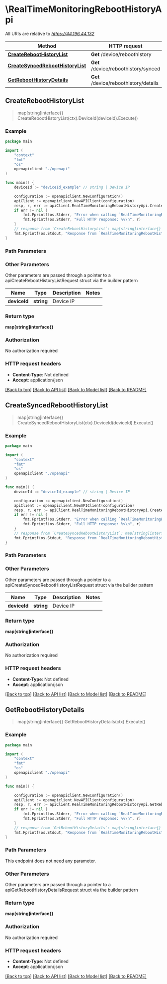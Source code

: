 # \RealTimeMonitoringRebootHistoryApi

All URIs are relative to *https://44.196.44.132*

Method | HTTP request | Description
------------- | ------------- | -------------
[**CreateRebootHistoryList**](RealTimeMonitoringRebootHistoryApi.md#CreateRebootHistoryList) | **Get** /device/reboothistory | 
[**CreateSyncedRebootHistoryList**](RealTimeMonitoringRebootHistoryApi.md#CreateSyncedRebootHistoryList) | **Get** /device/reboothistory/synced | 
[**GetRebootHistoryDetails**](RealTimeMonitoringRebootHistoryApi.md#GetRebootHistoryDetails) | **Get** /device/reboothistory/details | 



## CreateRebootHistoryList

> map[string]interface{} CreateRebootHistoryList(ctx).DeviceId(deviceId).Execute()





### Example

```go
package main

import (
    "context"
    "fmt"
    "os"
    openapiclient "./openapi"
)

func main() {
    deviceId := "deviceId_example" // string | Device IP

    configuration := openapiclient.NewConfiguration()
    apiClient := openapiclient.NewAPIClient(configuration)
    resp, r, err := apiClient.RealTimeMonitoringRebootHistoryApi.CreateRebootHistoryList(context.Background()).DeviceId(deviceId).Execute()
    if err != nil {
        fmt.Fprintf(os.Stderr, "Error when calling `RealTimeMonitoringRebootHistoryApi.CreateRebootHistoryList``: %v\n", err)
        fmt.Fprintf(os.Stderr, "Full HTTP response: %v\n", r)
    }
    // response from `CreateRebootHistoryList`: map[string]interface{}
    fmt.Fprintf(os.Stdout, "Response from `RealTimeMonitoringRebootHistoryApi.CreateRebootHistoryList`: %v\n", resp)
}
```

### Path Parameters



### Other Parameters

Other parameters are passed through a pointer to a apiCreateRebootHistoryListRequest struct via the builder pattern


Name | Type | Description  | Notes
------------- | ------------- | ------------- | -------------
 **deviceId** | **string** | Device IP | 

### Return type

**map[string]interface{}**

### Authorization

No authorization required

### HTTP request headers

- **Content-Type**: Not defined
- **Accept**: application/json

[[Back to top]](#) [[Back to API list]](../README.md#documentation-for-api-endpoints)
[[Back to Model list]](../README.md#documentation-for-models)
[[Back to README]](../README.md)


## CreateSyncedRebootHistoryList

> map[string]interface{} CreateSyncedRebootHistoryList(ctx).DeviceId(deviceId).Execute()





### Example

```go
package main

import (
    "context"
    "fmt"
    "os"
    openapiclient "./openapi"
)

func main() {
    deviceId := "deviceId_example" // string | Device IP

    configuration := openapiclient.NewConfiguration()
    apiClient := openapiclient.NewAPIClient(configuration)
    resp, r, err := apiClient.RealTimeMonitoringRebootHistoryApi.CreateSyncedRebootHistoryList(context.Background()).DeviceId(deviceId).Execute()
    if err != nil {
        fmt.Fprintf(os.Stderr, "Error when calling `RealTimeMonitoringRebootHistoryApi.CreateSyncedRebootHistoryList``: %v\n", err)
        fmt.Fprintf(os.Stderr, "Full HTTP response: %v\n", r)
    }
    // response from `CreateSyncedRebootHistoryList`: map[string]interface{}
    fmt.Fprintf(os.Stdout, "Response from `RealTimeMonitoringRebootHistoryApi.CreateSyncedRebootHistoryList`: %v\n", resp)
}
```

### Path Parameters



### Other Parameters

Other parameters are passed through a pointer to a apiCreateSyncedRebootHistoryListRequest struct via the builder pattern


Name | Type | Description  | Notes
------------- | ------------- | ------------- | -------------
 **deviceId** | **string** | Device IP | 

### Return type

**map[string]interface{}**

### Authorization

No authorization required

### HTTP request headers

- **Content-Type**: Not defined
- **Accept**: application/json

[[Back to top]](#) [[Back to API list]](../README.md#documentation-for-api-endpoints)
[[Back to Model list]](../README.md#documentation-for-models)
[[Back to README]](../README.md)


## GetRebootHistoryDetails

> map[string]interface{} GetRebootHistoryDetails(ctx).Execute()





### Example

```go
package main

import (
    "context"
    "fmt"
    "os"
    openapiclient "./openapi"
)

func main() {

    configuration := openapiclient.NewConfiguration()
    apiClient := openapiclient.NewAPIClient(configuration)
    resp, r, err := apiClient.RealTimeMonitoringRebootHistoryApi.GetRebootHistoryDetails(context.Background()).Execute()
    if err != nil {
        fmt.Fprintf(os.Stderr, "Error when calling `RealTimeMonitoringRebootHistoryApi.GetRebootHistoryDetails``: %v\n", err)
        fmt.Fprintf(os.Stderr, "Full HTTP response: %v\n", r)
    }
    // response from `GetRebootHistoryDetails`: map[string]interface{}
    fmt.Fprintf(os.Stdout, "Response from `RealTimeMonitoringRebootHistoryApi.GetRebootHistoryDetails`: %v\n", resp)
}
```

### Path Parameters

This endpoint does not need any parameter.

### Other Parameters

Other parameters are passed through a pointer to a apiGetRebootHistoryDetailsRequest struct via the builder pattern


### Return type

**map[string]interface{}**

### Authorization

No authorization required

### HTTP request headers

- **Content-Type**: Not defined
- **Accept**: application/json

[[Back to top]](#) [[Back to API list]](../README.md#documentation-for-api-endpoints)
[[Back to Model list]](../README.md#documentation-for-models)
[[Back to README]](../README.md)

